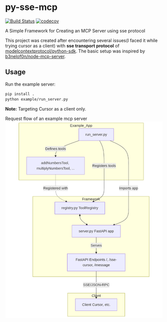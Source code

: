 # py-sse-mcp

[![Build Status](https://github.com/Agent-Hellboy/py-sse-mcp/actions/workflows/python-ci.yml/badge.svg)](https://github.com/Agent-Hellboy/py-sse-mcp/actions/workflows/python-ci.yml)
[![codecov](https://codecov.io/gh/Agent-Hellboy/py-sse-mcp/branch/master/graph/badge.svg)](https://codecov.io/gh/Agent-Hellboy/py-sse-mcp)

A Simple Framework for Creating an MCP Server using sse protocol


This project was created after encountering several issues(I faced it while trying cursor as a client) with **sse transport protocol** of [modelcontextprotocol/python-sdk](https://github.com/modelcontextprotocol/python-sdk). The basic setup was inspired by [b3nelof0n/node-mcp-server](https://github.com/b3nelof0n/node-mcp-server/blob/main/server.js).

## Usage

Run the example server:
   ```bash
   pip install .
   python example/run_server.py
   ```

**Note:** Targeting Cursor as a client only.


Request flow of an example mcp server 
![mcp](./mcp.png)


